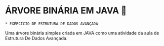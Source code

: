 # ÁRVORE BINÁRIA EM JAVA 🌳
	* EXÉRCICIO DE ESTRUTURA DE DADOS AVANÇADA
Uma árvore binária simples criada em JAVA como uma atividade da aula de Estrutura De Dados Avançada.
